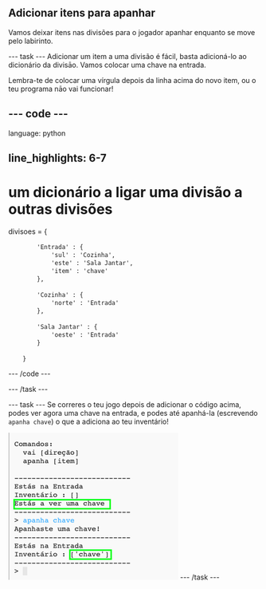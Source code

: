 ## Adicionar itens para apanhar

Vamos deixar itens nas divisões para o jogador apanhar enquanto se move pelo labirinto.

\--- task \--- Adicionar um item a uma divisão é fácil, basta adicioná-lo ao dicionário da divisāo. Vamos colocar uma chave na entrada.

Lembra-te de colocar uma vírgula depois da linha acima do novo item, ou o teu programa nāo vai funcionar!

## \--- code \---

language: python

## line_highlights: 6-7

# um dicionário a ligar uma divisão a outras divisões

divisoes = {

            'Entrada' : {
                'sul' : 'Cozinha',
                'este' : 'Sala Jantar',
                'item' : 'chave'
            },
    
            'Cozinha' : {
                'norte' : 'Entrada'
            },
    
            'Sala Jantar' : {
                'oeste' : 'Entrada'
            }
    
        }
    

\--- /code \---

\--- /task \---

\--- task \--- Se correres o teu jogo depois de adicionar o código acima, podes ver agora uma chave na entrada, e podes até apanhá-la (escrevendo `apanha chave`) o que a adiciona ao teu inventário!

![captura de ecrã](images/rpg-key-test.png) \--- /task \---